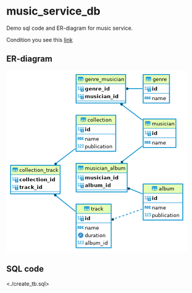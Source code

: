 # music_service_db
Demo sql code and ER-diagram for music service.

Condition you see this [link](https://github.com/netology-code/sqlcpp-homeworks/tree/main/02)

## ER-diagram
![ER-diagram for music service](./music_service_db.png)

## SQL code
<./create_tb.sql>
